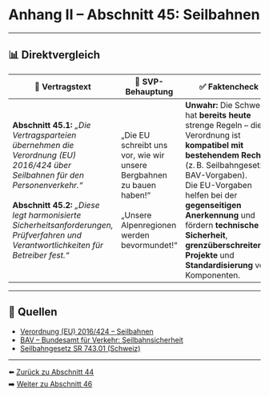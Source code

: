 # Anhang II – Abschnitt 45: Seilbahnen

---

## 📊 Direktvergleich

| 📜 **Vertragstext** | 🧨 **SVP-Behauptung** | ✅ **Faktencheck** |
|---------------------|-----------------------|--------------------|
| **Abschnitt 45.1:** _„Die Vertragsparteien übernehmen die Verordnung (EU) 2016/424 über Seilbahnen für den Personenverkehr.“_ <br><br> **Abschnitt 45.2:** _„Diese legt harmonisierte Sicherheitsanforderungen, Prüfverfahren und Verantwortlichkeiten für Betreiber fest.“_ | „Die EU schreibt uns vor, wie wir unsere Bergbahnen zu bauen haben!“ <br><br> „Unsere Alpenregionen werden bevormundet!“ | **Unwahr:** Die Schweiz hat **bereits heute** strenge Regeln – die Verordnung ist **kompatibel mit bestehendem Recht** (z. B. Seilbahngesetz, BAV-Vorgaben). <br> Die EU-Vorgaben helfen bei der **gegenseitigen Anerkennung** und fördern **technische Sicherheit**, **grenzüberschreitende Projekte** und **Standardisierung** von Komponenten. |

---

## 🔗 Quellen

- [Verordnung (EU) 2016/424 – Seilbahnen](https://eur-lex.europa.eu/legal-content/DE/TXT/?uri=CELEX:32016R0424)
- [BAV – Bundesamt für Verkehr: Seilbahnsicherheit](https://www.bav.admin.ch/)
- [Seilbahngesetz SR 743.01 (Schweiz)](https://www.fedlex.admin.ch/eli/cc/2006/747/de)

---

⬅️ [Zurück zu Abschnitt 44](abschnitt_44.md)  
➡️ [Weiter zu Abschnitt 46](abschnitt_46.md)

